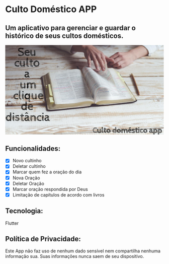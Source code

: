 # Culto Doméstico APP

## Um aplicativo para gerenciar e guardar o histórico de seus cultos domésticos.

![alt text](promo/banner.png?raw=true "promo")

## Funcionalidades:

- [x] Novo cultinho
- [x] Deletar cultinho
- [x] Marcar quem fez a oração do dia
- [x] Nova Oração
- [x] Deletar Oração
- [x] Marcar oração respondida por Deus
- [x] Limitação de capítulos de acordo com livros

## Tecnologia:
Flutter

## Política de Privacidade:

Este App não faz uso de nenhum dado sensível nem compartilha nenhuma informação sua. Suas informações nunca saem de seu dispositivo.


